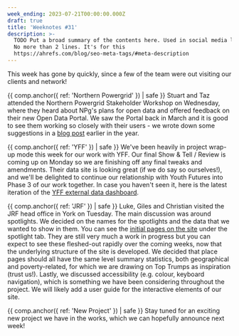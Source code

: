 ```yaml
---
week_ending: 2023-07-21T00:00:00.000Z
draft: true
title: 'Weeknotes #31'
description: >-
  TODO Put a broad summary of the contents here. Used in social media links etc.
  No more than 2 lines. It's for this
  https://ahrefs.com/blog/seo-meta-tags/#meta-description
---
```


This week has gone by quickly, since a few of the team were out visiting our clients and network! 

{{ comp.anchor({ ref: 'Northern Powergrid' }) | safe }}
Stuart and Taz attended the Northern Powergrid Stakeholder Workshop on Wednesday, where they heard about NPg's plans for open data and offered feedback on their new Open Data Portal. We saw the Portal back in March and it is good to see them working so closely with their users - we wrote down some suggestions in a [blog post](https://open-innovations.org/blog/2023-04-17-opinion-improving-data-portal-feedback) earlier in the year. 

{{ comp.anchor({ ref: 'YFF' }) | safe }}
We've been heavily in project wrap-up mode this week for our work with YFF. Our final Show & Tell / Review is coming up on Monday so we are finishing off any final tweaks and amendments. Their data site is looking great (if we do say so ourselves!), and we'll be delighted to continue our relationship with Youth Futures into Phase 3 of our work together. In case you haven't seen it, here is the latest iteration of the [YFF external data dashboard](https://data.youthfuturesfoundation.org/).

{{ comp.anchor({ ref: 'JRF' }) | safe }}
Luke, Giles and Christian visited the JRF head office in York on Tuesday. The main discussion was around spotlights. We decided on the names for the spotlights and the data that we wanted to show in them. You can see the [initial pages on the site](https://open-innovations.github.io/jrf-insight/) under the spotlight tab. They are still very much a work in progress but you can expect to see these fleshed-out rapidly over the coming weeks, now that the underlying structure of the site is developed. We decided that place pages should all have the same level summary statistics, both geographical and poverty-related, for which we are drawing on Top Trumps as inspiration (trust us!). Lastly, we discussed accessibility (e.g. colour, keyboard navigation), which is something we have been considering throughout the project. We will likely add a user guide for the interactive elements of our site.

{{ comp.anchor({ ref: 'New Project' }) | safe }}
Stay tuned for an exciting new project we have in the works, which we can hopefully announce next week!